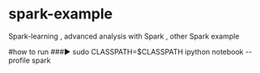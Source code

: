 # spark-example
Spark-learning , advanced analysis with Spark , other Spark example

#how to run
###▶ sudo CLASSPATH=$CLASSPATH ipython notebook --profile spark


